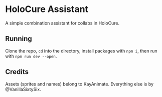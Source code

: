
# HoloCure Assistant

A simple combination assistant for collabs in HoloCure.

## Running

Clone the repo, `cd` into the directory, install packages with `npm i`, then run with `npm run dev --open`.

## Credits

Assets (sprites and names) belong to KayAnimate. Everything else is by @VanillaSixtySix.

